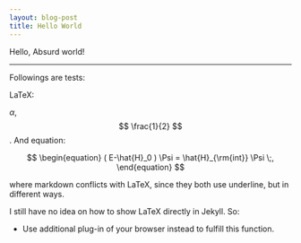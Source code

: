 ```yaml
---
layout: blog-post
title: Hello World
---
```


Hello, Absurd world!

<hr>

Followings are tests:


LaTeX:


$\alpha$, $$ \frac{1}{2} $$. And equation:

$$
\begin{equation}
	( E-\hat{H}_0 ) \Psi = \hat{H}_{\rm{int}} \Psi \;,
\end{equation}
$$

where markdown conflicts with LaTeX, since they both use underline, but in different ways.

I still have no idea on how to show LaTeX directly in Jekyll. So:

* Use additional plug-in of your browser instead to fulfill this function.
